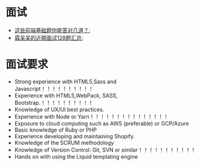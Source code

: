 # 面试

- [这些前端基础题你能答对几道？](https://juejin.im/post/5ee03947e51d457889262921);
- [霖呆呆的近期面试128题汇总](https://juejin.im/post/5eb55ceb6fb9a0436748297d);




# 面试要求

- Strong experience with HTML5,Sass and Javascript！！！！！！！！！！
- Experience with HTML5,WebPack, SASS, Bootstrap.！！！！！！！！！！
- Knowledge of UX/UI best practices.
- Experience with Node or Yarn！！！！！！！！！！！！！！！
- Exposure to cloud computing such as AWS (preferable) or GCP/Azure
- Basic knowledge of Ruby or PHP
- Experience developing and maintaining Shopify.
- Knowledge of the SCRUM methodology
- Knowledge of Version Control: Git, SVN or similar！！！！！！！！！！！
- Hands on with using the Liquid templating engine
